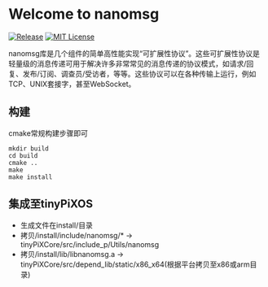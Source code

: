 Welcome to nanomsg
==================

[![Release](https://img.shields.io/github/release/nanomsg/nanomsg.svg)](https://github.com/nanomsg/nanomsg/releases/latest)
[![MIT License](https://img.shields.io/badge/license-MIT-blue.svg)](https://github.com/nanomsg/nanomsg/blob/master/COPYING)

nanomsg库是几个组件的简单高性能实现“可扩展性协议”。这些可扩展性协议是轻量级的消息传递可用于解决许多非常常见的消息传递的协议模式，如请求/回复、发布/订阅、调查员/受访者，等等。这些协议可以在各种传输上运行，例如TCP、UNIX套接字，甚至WebSocket。

构建
------------------------

cmake常规构建步骤即可
```
mkdir build
cd build
cmake ..
make 
make install
```

集成至tinyPiXOS
------------------------

- 生成文件在install/目录
- 拷贝/install/include/nanomsg/* -> tinyPiXCore/src/include_p/Utils/nanomsg
- 拷贝/install/lib/libnanomsg.a -> tinyPiXCore/src/depend_lib/static/x86_x64(根据平台拷贝至x86或arm目录)

